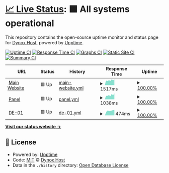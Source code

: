 # [📈 Live Status](https://status.dynoxhost.tk): <!--live status--> **🟩 All systems operational**

This repository contains the open-source uptime monitor and status page for [Dynox Host](https://dynoxhost.ml), powered by [Upptime](https://github.com/upptime/upptime).

[![Uptime CI](https://github.com/Dynox-Host/Status-Website/workflows/Uptime%20CI/badge.svg)](https://github.com/upptime/upptime/actions?query=workflow%3A%22Uptime+CI%22)
[![Response Time CI](https://github.com/Dynox-Host/Status-Website/workflows/Response%20Time%20CI/badge.svg)](https://github.com/upptime/upptime/actions?query=workflow%3A%22Response+Time+CI%22)
[![Graphs CI](https://github.com/Dynox-Host/Status-Website/workflows/Graphs%20CI/badge.svg)](https://github.com/upptime/upptime/actions?query=workflow%3A%22Graphs+CI%22)
[![Static Site CI](https://github.com/Dynox-Host/Status-Website/workflows/Static%20Site%20CI/badge.svg)](https://github.com/upptime/upptime/actions?query=workflow%3A%22Static+Site+CI%22)
[![Summary CI](https://github.com/Dynox-Host/Status-Website/workflows/Summary%20CI/badge.svg)](https://github.com/upptime/upptime/actions?query=workflow%3A%22Summary+CI%22)

<!--start: status pages-->
<!-- This summary is generated by Upptime (https://github.com/upptime/upptime) -->
<!-- Do not edit this manually, your changes will be overwritten -->
<!-- prettier-ignore -->
| URL | Status | History | Response Time | Uptime |
| --- | ------ | ------- | ------------- | ------ |
| <img alt="" src="https://cdn.discordapp.com/attachments/811925478348029982/812451407562276874/image0.png" height="13"> [Main Website](https://dynoxhost.ml) | 🟩 Up | [main-website.yml](https://github.com/Dynox-Host/Status-Website/commits/HEAD/history/main-website.yml) | <details><summary><img alt="Response time graph" src="./graphs/main-website/response-time-week.png" height="20"> 1517ms</summary><br><a href="https://status.dynoxhost.tk/history/main-website"><img alt="Response time 1517" src="https://img.shields.io/endpoint?url=https%3A%2F%2Fraw.githubusercontent.com%2FDynox-Host%2FStatus-Website%2FHEAD%2Fapi%2Fmain-website%2Fresponse-time.json"></a><br><a href="https://status.dynoxhost.tk/history/main-website"><img alt="24-hour response time 1517" src="https://img.shields.io/endpoint?url=https%3A%2F%2Fraw.githubusercontent.com%2FDynox-Host%2FStatus-Website%2FHEAD%2Fapi%2Fmain-website%2Fresponse-time-day.json"></a><br><a href="https://status.dynoxhost.tk/history/main-website"><img alt="7-day response time 1517" src="https://img.shields.io/endpoint?url=https%3A%2F%2Fraw.githubusercontent.com%2FDynox-Host%2FStatus-Website%2FHEAD%2Fapi%2Fmain-website%2Fresponse-time-week.json"></a><br><a href="https://status.dynoxhost.tk/history/main-website"><img alt="30-day response time 1517" src="https://img.shields.io/endpoint?url=https%3A%2F%2Fraw.githubusercontent.com%2FDynox-Host%2FStatus-Website%2FHEAD%2Fapi%2Fmain-website%2Fresponse-time-month.json"></a><br><a href="https://status.dynoxhost.tk/history/main-website"><img alt="1-year response time 1517" src="https://img.shields.io/endpoint?url=https%3A%2F%2Fraw.githubusercontent.com%2FDynox-Host%2FStatus-Website%2FHEAD%2Fapi%2Fmain-website%2Fresponse-time-year.json"></a></details> | <details><summary><a href="https://status.dynoxhost.tk/history/main-website">100.00%</a></summary><a href="https://status.dynoxhost.tk/history/main-website"><img alt="All-time uptime 100.00%" src="https://img.shields.io/endpoint?url=https%3A%2F%2Fraw.githubusercontent.com%2FDynox-Host%2FStatus-Website%2FHEAD%2Fapi%2Fmain-website%2Fuptime.json"></a><br><a href="https://status.dynoxhost.tk/history/main-website"><img alt="24-hour uptime 100.00%" src="https://img.shields.io/endpoint?url=https%3A%2F%2Fraw.githubusercontent.com%2FDynox-Host%2FStatus-Website%2FHEAD%2Fapi%2Fmain-website%2Fuptime-day.json"></a><br><a href="https://status.dynoxhost.tk/history/main-website"><img alt="7-day uptime 100.00%" src="https://img.shields.io/endpoint?url=https%3A%2F%2Fraw.githubusercontent.com%2FDynox-Host%2FStatus-Website%2FHEAD%2Fapi%2Fmain-website%2Fuptime-week.json"></a><br><a href="https://status.dynoxhost.tk/history/main-website"><img alt="30-day uptime 100.00%" src="https://img.shields.io/endpoint?url=https%3A%2F%2Fraw.githubusercontent.com%2FDynox-Host%2FStatus-Website%2FHEAD%2Fapi%2Fmain-website%2Fuptime-month.json"></a><br><a href="https://status.dynoxhost.tk/history/main-website"><img alt="1-year uptime 100.00%" src="https://img.shields.io/endpoint?url=https%3A%2F%2Fraw.githubusercontent.com%2FDynox-Host%2FStatus-Website%2FHEAD%2Fapi%2Fmain-website%2Fuptime-year.json"></a></details>
| <img alt="" src="https://cdn.discordapp.com/attachments/811925478348029982/812451407562276874/image0.png" height="13"> [Panel](https://panel.dynoxhost.tk) | 🟩 Up | [panel.yml](https://github.com/Dynox-Host/Status-Website/commits/HEAD/history/panel.yml) | <details><summary><img alt="Response time graph" src="./graphs/panel/response-time-week.png" height="20"> 1038ms</summary><br><a href="https://status.dynoxhost.tk/history/panel"><img alt="Response time 1038" src="https://img.shields.io/endpoint?url=https%3A%2F%2Fraw.githubusercontent.com%2FDynox-Host%2FStatus-Website%2FHEAD%2Fapi%2Fpanel%2Fresponse-time.json"></a><br><a href="https://status.dynoxhost.tk/history/panel"><img alt="24-hour response time 1038" src="https://img.shields.io/endpoint?url=https%3A%2F%2Fraw.githubusercontent.com%2FDynox-Host%2FStatus-Website%2FHEAD%2Fapi%2Fpanel%2Fresponse-time-day.json"></a><br><a href="https://status.dynoxhost.tk/history/panel"><img alt="7-day response time 1038" src="https://img.shields.io/endpoint?url=https%3A%2F%2Fraw.githubusercontent.com%2FDynox-Host%2FStatus-Website%2FHEAD%2Fapi%2Fpanel%2Fresponse-time-week.json"></a><br><a href="https://status.dynoxhost.tk/history/panel"><img alt="30-day response time 1038" src="https://img.shields.io/endpoint?url=https%3A%2F%2Fraw.githubusercontent.com%2FDynox-Host%2FStatus-Website%2FHEAD%2Fapi%2Fpanel%2Fresponse-time-month.json"></a><br><a href="https://status.dynoxhost.tk/history/panel"><img alt="1-year response time 1038" src="https://img.shields.io/endpoint?url=https%3A%2F%2Fraw.githubusercontent.com%2FDynox-Host%2FStatus-Website%2FHEAD%2Fapi%2Fpanel%2Fresponse-time-year.json"></a></details> | <details><summary><a href="https://status.dynoxhost.tk/history/panel">100.00%</a></summary><a href="https://status.dynoxhost.tk/history/panel"><img alt="All-time uptime 100.00%" src="https://img.shields.io/endpoint?url=https%3A%2F%2Fraw.githubusercontent.com%2FDynox-Host%2FStatus-Website%2FHEAD%2Fapi%2Fpanel%2Fuptime.json"></a><br><a href="https://status.dynoxhost.tk/history/panel"><img alt="24-hour uptime 100.00%" src="https://img.shields.io/endpoint?url=https%3A%2F%2Fraw.githubusercontent.com%2FDynox-Host%2FStatus-Website%2FHEAD%2Fapi%2Fpanel%2Fuptime-day.json"></a><br><a href="https://status.dynoxhost.tk/history/panel"><img alt="7-day uptime 100.00%" src="https://img.shields.io/endpoint?url=https%3A%2F%2Fraw.githubusercontent.com%2FDynox-Host%2FStatus-Website%2FHEAD%2Fapi%2Fpanel%2Fuptime-week.json"></a><br><a href="https://status.dynoxhost.tk/history/panel"><img alt="30-day uptime 100.00%" src="https://img.shields.io/endpoint?url=https%3A%2F%2Fraw.githubusercontent.com%2FDynox-Host%2FStatus-Website%2FHEAD%2Fapi%2Fpanel%2Fuptime-month.json"></a><br><a href="https://status.dynoxhost.tk/history/panel"><img alt="1-year uptime 100.00%" src="https://img.shields.io/endpoint?url=https%3A%2F%2Fraw.githubusercontent.com%2FDynox-Host%2FStatus-Website%2FHEAD%2Fapi%2Fpanel%2Fuptime-year.json"></a></details>
| <img alt="" src="https://cdn.discordapp.com/attachments/811925478348029982/812451407562276874/image0.png" height="13"> [DE-01](https://node.dynoxhost.tk:8080) | 🟩 Up | [de-01.yml](https://github.com/Dynox-Host/Status-Website/commits/HEAD/history/de-01.yml) | <details><summary><img alt="Response time graph" src="./graphs/de-01/response-time-week.png" height="20"> 474ms</summary><br><a href="https://status.dynoxhost.tk/history/de-01"><img alt="Response time 474" src="https://img.shields.io/endpoint?url=https%3A%2F%2Fraw.githubusercontent.com%2FDynox-Host%2FStatus-Website%2FHEAD%2Fapi%2Fde-01%2Fresponse-time.json"></a><br><a href="https://status.dynoxhost.tk/history/de-01"><img alt="24-hour response time 474" src="https://img.shields.io/endpoint?url=https%3A%2F%2Fraw.githubusercontent.com%2FDynox-Host%2FStatus-Website%2FHEAD%2Fapi%2Fde-01%2Fresponse-time-day.json"></a><br><a href="https://status.dynoxhost.tk/history/de-01"><img alt="7-day response time 474" src="https://img.shields.io/endpoint?url=https%3A%2F%2Fraw.githubusercontent.com%2FDynox-Host%2FStatus-Website%2FHEAD%2Fapi%2Fde-01%2Fresponse-time-week.json"></a><br><a href="https://status.dynoxhost.tk/history/de-01"><img alt="30-day response time 474" src="https://img.shields.io/endpoint?url=https%3A%2F%2Fraw.githubusercontent.com%2FDynox-Host%2FStatus-Website%2FHEAD%2Fapi%2Fde-01%2Fresponse-time-month.json"></a><br><a href="https://status.dynoxhost.tk/history/de-01"><img alt="1-year response time 474" src="https://img.shields.io/endpoint?url=https%3A%2F%2Fraw.githubusercontent.com%2FDynox-Host%2FStatus-Website%2FHEAD%2Fapi%2Fde-01%2Fresponse-time-year.json"></a></details> | <details><summary><a href="https://status.dynoxhost.tk/history/de-01">100.00%</a></summary><a href="https://status.dynoxhost.tk/history/de-01"><img alt="All-time uptime 100.00%" src="https://img.shields.io/endpoint?url=https%3A%2F%2Fraw.githubusercontent.com%2FDynox-Host%2FStatus-Website%2FHEAD%2Fapi%2Fde-01%2Fuptime.json"></a><br><a href="https://status.dynoxhost.tk/history/de-01"><img alt="24-hour uptime 100.00%" src="https://img.shields.io/endpoint?url=https%3A%2F%2Fraw.githubusercontent.com%2FDynox-Host%2FStatus-Website%2FHEAD%2Fapi%2Fde-01%2Fuptime-day.json"></a><br><a href="https://status.dynoxhost.tk/history/de-01"><img alt="7-day uptime 100.00%" src="https://img.shields.io/endpoint?url=https%3A%2F%2Fraw.githubusercontent.com%2FDynox-Host%2FStatus-Website%2FHEAD%2Fapi%2Fde-01%2Fuptime-week.json"></a><br><a href="https://status.dynoxhost.tk/history/de-01"><img alt="30-day uptime 100.00%" src="https://img.shields.io/endpoint?url=https%3A%2F%2Fraw.githubusercontent.com%2FDynox-Host%2FStatus-Website%2FHEAD%2Fapi%2Fde-01%2Fuptime-month.json"></a><br><a href="https://status.dynoxhost.tk/history/de-01"><img alt="1-year uptime 100.00%" src="https://img.shields.io/endpoint?url=https%3A%2F%2Fraw.githubusercontent.com%2FDynox-Host%2FStatus-Website%2FHEAD%2Fapi%2Fde-01%2Fuptime-year.json"></a></details>

<!--end: status pages-->

[**Visit our status website →**](https://status.dynoxhost.tk)

## 📄 License

- Powered by: [Upptime](https://github.com/upptime/upptime)
- Code: [MIT](./LICENSE) © [Dynox Host](https://dynoxhost.ml)
- Data in the `./history` directory: [Open Database License](https://opendatacommons.org/licenses/odbl/1-0/)
